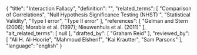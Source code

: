 {
    "title": "Interaction Fallacy",
    "definition": "",
    "related_terms": [
        "Comparison of Correlations",
        "Null Hypothesis Significance Testing (NHST) ",
        "Statistical Validity",
        "Type I error",
        "Type II error"
    ],
    "references": [
        "Gelman and Stern (2006); Morabia et al. (1997); Nieuwenhuis et al. (2011)"
    ],
    "alt_related_terms": [
        null
    ],
    "drafted_by": [
        "Graham Reid"
    ],
    "reviewed_by": [
        "Ali H. Al-Hoorie",
        "Mahmoud Elsherif",
        "Kai Krautter",
        "Sam Parsons"
    ],
    "language": "english"
}